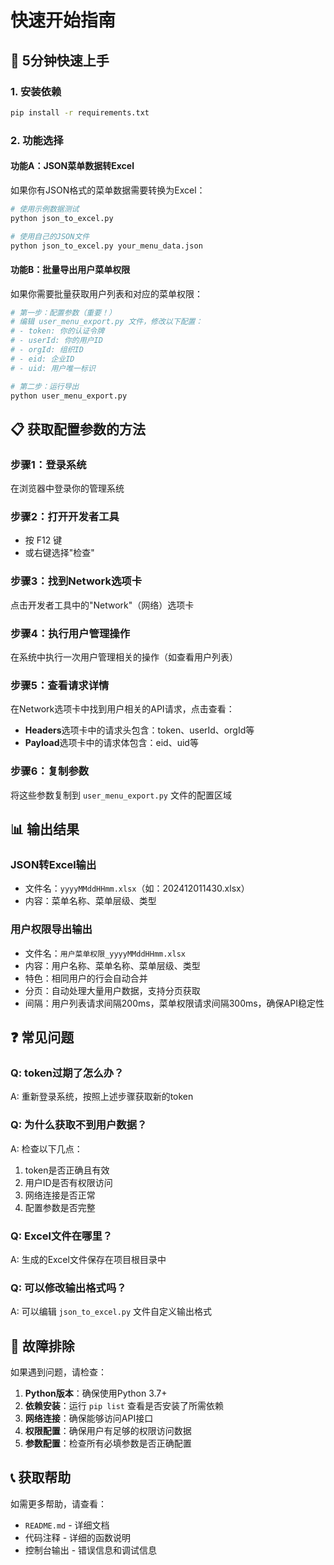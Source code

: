 # 快速开始指南

## 🚀 5分钟快速上手

### 1. 安装依赖

```bash
pip install -r requirements.txt
```

### 2. 功能选择

#### 功能A：JSON菜单数据转Excel
如果你有JSON格式的菜单数据需要转换为Excel：

```bash
# 使用示例数据测试
python json_to_excel.py

# 使用自己的JSON文件
python json_to_excel.py your_menu_data.json
```

#### 功能B：批量导出用户菜单权限
如果你需要批量获取用户列表和对应的菜单权限：

```bash
# 第一步：配置参数（重要！）
# 编辑 user_menu_export.py 文件，修改以下配置：
# - token: 你的认证令牌
# - userId: 你的用户ID
# - orgId: 组织ID
# - eid: 企业ID
# - uid: 用户唯一标识

# 第二步：运行导出
python user_menu_export.py
```

## 📋 获取配置参数的方法

### 步骤1：登录系统
在浏览器中登录你的管理系统

### 步骤2：打开开发者工具
- 按 F12 键
- 或右键选择"检查"

### 步骤3：找到Network选项卡
点击开发者工具中的"Network"（网络）选项卡

### 步骤4：执行用户管理操作
在系统中执行一次用户管理相关的操作（如查看用户列表）

### 步骤5：查看请求详情
在Network选项卡中找到用户相关的API请求，点击查看：
- **Headers**选项卡中的请求头包含：token、userId、orgId等
- **Payload**选项卡中的请求体包含：eid、uid等

### 步骤6：复制参数
将这些参数复制到 `user_menu_export.py` 文件的配置区域

## 📊 输出结果

### JSON转Excel输出
- 文件名：`yyyyMMddHHmm.xlsx`（如：202412011430.xlsx）
- 内容：菜单名称、菜单层级、类型

### 用户权限导出输出  
- 文件名：`用户菜单权限_yyyyMMddHHmm.xlsx`
- 内容：用户名称、菜单名称、菜单层级、类型
- 特色：相同用户的行会自动合并
- 分页：自动处理大量用户数据，支持分页获取
- 间隔：用户列表请求间隔200ms，菜单权限请求间隔300ms，确保API稳定性

## ❓ 常见问题

### Q: token过期了怎么办？
A: 重新登录系统，按照上述步骤获取新的token

### Q: 为什么获取不到用户数据？
A: 检查以下几点：
1. token是否正确且有效
2. 用户ID是否有权限访问
3. 网络连接是否正常
4. 配置参数是否完整

### Q: Excel文件在哪里？
A: 生成的Excel文件保存在项目根目录中

### Q: 可以修改输出格式吗？
A: 可以编辑 `json_to_excel.py` 文件自定义输出格式

## 🔧 故障排除

如果遇到问题，请检查：

1. **Python版本**：确保使用Python 3.7+
2. **依赖安装**：运行 `pip list` 查看是否安装了所需依赖
3. **网络连接**：确保能够访问API接口
4. **权限配置**：确保用户有足够的权限访问数据
5. **参数配置**：检查所有必填参数是否正确配置

## 📞 获取帮助

如需更多帮助，请查看：
- `README.md` - 详细文档
- 代码注释 - 详细的函数说明
- 控制台输出 - 错误信息和调试信息 